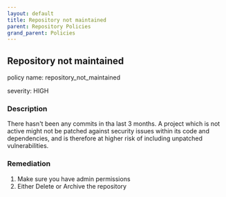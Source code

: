 ```yaml
---
layout: default
title: Repository not maintained
parent: Repository Policies
grand_parent: Policies
---
```



## Repository not maintained
policy name: repository_not_maintained

severity: HIGH

### Description
There hasn't been any commits in tha last 3 months. A project which is not active might not be patched against security issues within its code and dependencies, and is therefore at higher risk of including unpatched vulnerabilities.


### Remediation
1. Make sure you have admin permissions
2. Either Delete or Archive the repository



